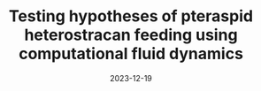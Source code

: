---
title: "Testing hypotheses of pteraspid heterostracan feeding using computational fluid dynamics"
collection: publications
permalink: /publication/2023-heterostracans CFD
date: 2023-12-19
venue: 'Journal of Vertebrate Paleontology'
paperurl: '/files/pdf/research/heterostracans CFD.pdf'
link: 'https://www.tandfonline.com/doi/full/10.1080/02724634.2023.2272974'
citation: '<u>Madleen Grohganz</u>, Humberto G Ferron, Zerina Johanson, Philip CJ Donoghue. 2023. &quot;Testing hypotheses of pteraspid heterostracan feeding using computational fluid dynamics.&quot; <i>Journal of Vertebrate Paleontology</i> 43(2). doi:10.1080/02724634.2023.2272974'
---